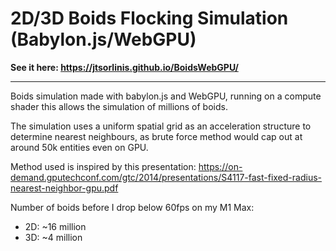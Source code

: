 # 2D/3D Boids Flocking Simulation (Babylon.js/WebGPU)

**See it here: https://jtsorlinis.github.io/BoidsWebGPU/**

---

Boids simulation made with babylon.js and WebGPU, running on a compute shader this allows the simulation of millions of boids.

The simulation uses a uniform spatial grid as an acceleration structure to determine nearest neighbours, as brute force method would cap out at around 50k entities even on GPU.

Method used is inspired by this presentation: https://on-demand.gputechconf.com/gtc/2014/presentations/S4117-fast-fixed-radius-nearest-neighbor-gpu.pdf

Number of boids before I drop below 60fps on my M1 Max:

- 2D: ~16 million
- 3D: ~4 million
